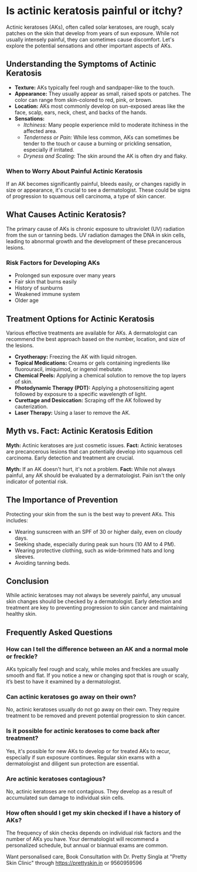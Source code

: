 # Is actinic keratosis painful or itchy?

Actinic keratoses (AKs), often called solar keratoses, are rough, scaly patches on the skin that develop from years of sun exposure. While not usually intensely painful, they can sometimes cause discomfort. Let's explore the potential sensations and other important aspects of AKs.

## Understanding the Symptoms of Actinic Keratosis

*   **Texture:** AKs typically feel rough and sandpaper-like to the touch.
*   **Appearance:** They usually appear as small, raised spots or patches. The color can range from skin-colored to red, pink, or brown.
*   **Location:** AKs most commonly develop on sun-exposed areas like the face, scalp, ears, neck, chest, and backs of the hands.
*   **Sensations:**
    *   *Itchiness:* Many people experience mild to moderate itchiness in the affected area.
    *   *Tenderness or Pain:* While less common, AKs can sometimes be tender to the touch or cause a burning or prickling sensation, especially if irritated.
    *   *Dryness and Scaling:* The skin around the AK is often dry and flaky.

### When to Worry About Painful Actinic Keratosis

If an AK becomes significantly painful, bleeds easily, or changes rapidly in size or appearance, it's crucial to see a dermatologist. These could be signs of progression to squamous cell carcinoma, a type of skin cancer.

## What Causes Actinic Keratosis?

The primary cause of AKs is chronic exposure to ultraviolet (UV) radiation from the sun or tanning beds. UV radiation damages the DNA in skin cells, leading to abnormal growth and the development of these precancerous lesions.

### Risk Factors for Developing AKs

*   Prolonged sun exposure over many years
*   Fair skin that burns easily
*   History of sunburns
*   Weakened immune system
*   Older age

## Treatment Options for Actinic Keratosis

Various effective treatments are available for AKs. A dermatologist can recommend the best approach based on the number, location, and size of the lesions.

*   **Cryotherapy:** Freezing the AK with liquid nitrogen.
*   **Topical Medications:** Creams or gels containing ingredients like fluorouracil, imiquimod, or ingenol mebutate.
*   **Chemical Peels:** Applying a chemical solution to remove the top layers of skin.
*   **Photodynamic Therapy (PDT):** Applying a photosensitizing agent followed by exposure to a specific wavelength of light.
*   **Curettage and Desiccation:** Scraping off the AK followed by cauterization.
*   **Laser Therapy:** Using a laser to remove the AK.

## Myth vs. Fact: Actinic Keratosis Edition

**Myth:** Actinic keratoses are just cosmetic issues.
**Fact:** Actinic keratoses are precancerous lesions that can potentially develop into squamous cell carcinoma. Early detection and treatment are crucial.

**Myth:** If an AK doesn't hurt, it's not a problem.
**Fact:** While not always painful, any AK should be evaluated by a dermatologist. Pain isn't the only indicator of potential risk.

## The Importance of Prevention

Protecting your skin from the sun is the best way to prevent AKs. This includes:

*   Wearing sunscreen with an SPF of 30 or higher daily, even on cloudy days.
*   Seeking shade, especially during peak sun hours (10 AM to 4 PM).
*   Wearing protective clothing, such as wide-brimmed hats and long sleeves.
*   Avoiding tanning beds.

## Conclusion

While actinic keratoses may not always be severely painful, any unusual skin changes should be checked by a dermatologist. Early detection and treatment are key to preventing progression to skin cancer and maintaining healthy skin.

## Frequently Asked Questions

### How can I tell the difference between an AK and a normal mole or freckle?
AKs typically feel rough and scaly, while moles and freckles are usually smooth and flat. If you notice a new or changing spot that is rough or scaly, it’s best to have it examined by a dermatologist.

### Can actinic keratoses go away on their own?
No, actinic keratoses usually do not go away on their own. They require treatment to be removed and prevent potential progression to skin cancer.

### Is it possible for actinic keratoses to come back after treatment?
Yes, it's possible for new AKs to develop or for treated AKs to recur, especially if sun exposure continues. Regular skin exams with a dermatologist and diligent sun protection are essential.

### Are actinic keratoses contagious?
No, actinic keratoses are not contagious. They develop as a result of accumulated sun damage to individual skin cells.

### How often should I get my skin checked if I have a history of AKs?
The frequency of skin checks depends on individual risk factors and the number of AKs you have. Your dermatologist will recommend a personalized schedule, but annual or biannual exams are common.

Want personalised care, Book Consultation with Dr. Pretty Singla at "Pretty Skin Clinic" through https://prettyskin.in or 9560959596
